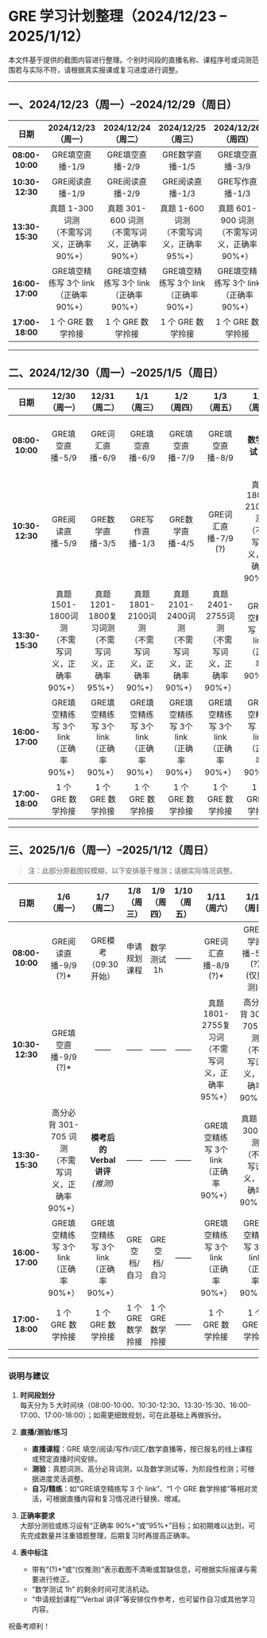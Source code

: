 # GRE 学习计划整理（2024/12/23 – 2025/1/12）

本文件基于提供的截图内容进行整理。个别时间段的直播名称、课程序号或词测范围若与实际不符，请根据真实报课或复习进度进行调整。

---

## 一、2024/12/23（周一）–2024/12/29（周日）

| 日期           | 2024/12/23<br>（周一）      | 2024/12/24<br>（周二）      | 2024/12/25<br>（周三）      | 2024/12/26<br>（周四）      | 2024/12/27<br>（周五）      | 2024/12/28<br>（周六）  | 2024/12/29<br>（周日）      |
|:-------------:|:-------------------------:|:-------------------------:|:-------------------------:|:-------------------------:|:-------------------------:|:---------------------:|:-------------------------:|
| **08:00-10:00**  | GRE填空直播-1/9             | GRE填空直播-2/9             | GRE数学直播-1/5             | GRE填空直播-3/9             | GRE阅读直播-4/9             | **数学测试 1h**         | GRE填空直播-2/3             |
| **10:30-12:30** | GRE阅读直播-1/9             | GRE阅读直播-2/9             | GRE阅读直播-1/3             | GRE写作直播-1/3             | GRE数学直播-2/5             |  | 写作直播2/3 |
| **13:30-15:30** | 真题 1-300 词测<br>（不需写词义，正确率 90%+）  | 真题 301-600 词测<br>（不需写词义，正确率 90%+） | 真题 1-600 词测<br>（不需写词义，正确率 95%+）     | 真题 601-900 词测<br>（不需写词义，正确率 90%+）  | 真题 901-1200 词测<br>（不需写词义，正确率 90%+） | 真题 601-1200 词测<br>（不需写词义，正确率 95%+） | 真题 1201-1500 词测<br>（不需写词义，正确率 90%+） |
| **16:00-17:00** | GRE填空精练写 3个 link<br>（正确率 90%+）       | GRE填空精练写 3个 link<br>（正确率 90%+）       | GRE填空精练写 3个 link<br>（正确率 90%+）         | GRE填空精练写 3个 link<br>（正确率 90%+）       | GRE填空精练写 3个 link<br>（正确率 90%+）        | GRE填空精练写 3个 link<br>（正确率 90%+）       | GRE填空精练写 3个 link<br>（正确率 90%+）       |
| **17:00-18:00** | 1 个 GRE 数学拎接            | 1 个 GRE 数学拎接            | 1 个 GRE 数学拎接            | 1 个 GRE 数学拎接            | 1 个 GRE 数学拎接            | 1 个 GRE 数学拎接           | 1 个 GRE 数学拎接            |

---

## 二、2024/12/30（周一）–2025/1/5（周日）

| 日期           | 12/30<br>（周一）        | 12/31<br>（周二）         | 1/1<br>（周三）          | 1/2<br>（周四）            | 1/3<br>（周五）             | 1/4<br>（周六）    | 1/5<br>（周日）          |
|:-------------:|:---------------------:|:----------------------:|:----------------------:|:-----------------------:|:------------------------:|:----------------:|:----------------------:|
| **08:00-10:00**  | GRE填空直播-5/9           | GRE词汇直播-6/9            | GRE填空直播-6/9          | GRE填空直播-7/9             | GRE填空直播-8/9            | **数学测试 1h**     | GRE填空直播-5/5 (?)<br>*(仅推测)* |
| **10:30-12:30** | GRE阅读直播-5/9           | GRE数学直播-3/5            | GRE写作直播-1/3          | GRE数学直播-4/5             | GRE词汇直播-7/9 (?)        | 真题1801-2100词测<br>（不需写词义，正确率 90%+） | 高分必背 1-300 词测<br>（不需写词义，正确率 90%+） |
| **13:30-15:30** | 真题1501-1800词测<br>（不需写词义，正确率 90%+） | 真题1201-1800复习词测<br>（不需写词义，正确率 95%+） | 真题1801-2100词测<br>（不需写词义，正确率 90%+） | 真题2101-2400词测<br>（不需写词义，正确率 90%+）  | 真题2401-2755词测<br>（不需写词义，正确率 90%+） | GRE填空精练写 3个 link<br>（正确率 90%+）  | 真题 1-300 词测<br>（不需写词义，正确率 90%+）   |
| **16:00-17:00** | GRE填空精练写 3个 link<br>（正确率 90%+）     | GRE填空精练写 3个 link<br>（正确率 90%+）      | GRE填空精练写 3个 link<br>（正确率 90%+）     | GRE填空精练写 3个 link<br>（正确率 90%+）       | GRE填空精练写 3个 link<br>（正确率 90%+）      | GRE填空精练写 3个 link<br>（正确率 90%+）      | GRE填空精练写 3个 link<br>（正确率 90%+）     |
| **17:00-18:00** | 1 个 GRE 数学拎接          | 1 个 GRE 数学拎接           | 1 个 GRE 数学拎接          | 1 个 GRE 数学拎接            | 1 个 GRE 数学拎接           | 1 个 GRE 数学拎接          | 1 个 GRE 数学拎接          |

---

## 三、2025/1/6（周一）–2025/1/12（周日）

> 注：此部分原截图较模糊，以下安排基于推测；请据实际情况调整。

| 日期           | 1/6<br>（周一）                                | 1/7<br>（周二）               | 1/8<br>（周三）                   | 1/9<br>（周四）               | 1/10<br>（周五） | 1/11<br>（周六）                          | 1/12<br>（周日）                               |
|:-------------:|:----------------------------------------:|:--------------------------:|:----------------------------:|:--------------------------:|:------------:|:--------------------------------------:|:-------------------------------------------:|
| **08:00-10:00**  | GRE阅读直播-9/9 (?)*                          | GRE模考（09:30 开始）          | 申请规划课程                      | 数学测试 1h                   | ——          | GRE词汇直播-8/9 (?)*                     | GRE数学直播-5/5 (?)*<br>*(仅推测)*           |
| **10:30-12:30** | GRE填空直播-9/9 (?)*                          | ——                          | ——                              | ——                          | ——          | 真题1801-2755复习词<br>（不需写词义，正确率 95%+）  | 高分必背 301-705 词测<br>（不需写词义，正确率 90%+） |
| **13:30-15:30** | 高分必背 301-705 词测<br>（不需写词义，正确率 90%+） | **模考后的 Verbal 讲评**<br>*(推测)* | ——                              | ——                          | ——          | GRE填空精练写 3个 link<br>（正确率 90%+）      | 真题 1-300 词测<br>（不需写词义，正确率 90%+）     |
| **16:00-17:00** | GRE填空精练写 3个 link<br>（正确率 90%+）         | GRE填空精练写 3个 link<br>（正确率 90%+）    | GRE空档/自习                         | GRE空档/自习                      | ——          | GRE填空精练写 3个 link<br>（正确率 90%+）      | GRE填空精练写 3个 link<br>（正确率 90%+）         |
| **17:00-18:00** | 1 个 GRE 数学拎接                                 | 1 个 GRE 数学拎接                 | 1 个 GRE 数学拎接                     | 1 个 GRE 数学拎接                 | ——          | 1 个 GRE 数学拎接                          | 1 个 GRE 数学拎接                              |

---
### 说明与建议
1. **时间段划分**  
   每天分为 5 大时间块（08:00-10:00、10:30-12:30、13:30-15:30、16:00-17:00、17:00-18:00）；如需更细致规划，可在此基础上再做拆分。

2. **直播/测验/练习**  
   - **直播课程**：GRE 填空/阅读/写作/词汇/数学直播等，按已报名的线上课程或预定直播时间安排。  
   - **测验**：真题词测、高分必背词测，以及数学测试等，为阶段性检测；可根据进度灵活调整。  
   - **自习/精练**：如“GRE填空精练写 3 个 link”、“1 个 GRE 数学拎接”等相对灵活，可根据直播内容和复习情况进行替换、增减。

3. **正确率要求**  
   大部分测验或练习设有“正确率 90%+”或“95%+”目标；如初期难以达到，可先完成数量并注重错题整理，后期复习时再提高正确率。

4. **表中标注**  
   - 带有“(?)*”或“(仅推测)”表示截图不清晰或暂缺信息，可根据实际报课与需要进行修正。  
   - “数学测试 1h” 的剩余时间可灵活机动。  
   - “申请规划课程”“Verbal 讲评”等安排仅作参考，也可留作自习或其他学习内容。

祝备考顺利！
